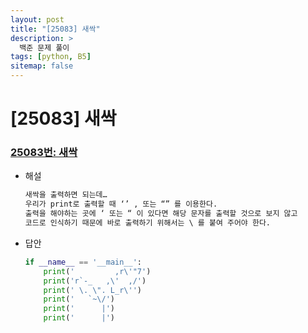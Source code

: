 ```yaml
---
layout: post
title: "[25083] 새싹"
description: >
  백준 문제 풀이
tags: [python, B5]
sitemap: false
---
```


# [25083] 새싹
### [25083번: 새싹](https://www.acmicpc.net/problem/25083)
- 해설
    
    ```python
    새싹을 출력하면 되는데… 
    우리가 print로 출력할 때 ‘’ , 또는 “” 를 이용한다. 
    출력을 해야하는 곳에 ‘ 또는 “ 이 있다면 해당 문자를 출력할 것으로 보지 않고
    코드로 인식하기 때문에 바로 출력하기 위해서는 \ 를 붙여 주어야 한다.
    ```
- 답안
    
    ```python
    if __name__ == '__main__':
        print('         ,r\'"7')
        print('r`-_   ,\'  ,/')
        print(' \. \". L_r\'')
        print('   `~\/')
        print('      |')
        print('      |')
    ```
